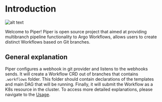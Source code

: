 # Introduction
![alt text](https://www.rookout.com/wp-content/uploads/2022/10/ArgoPipeline_1.0_Hero.png.webp?raw=true)

Welcome to Piper! Piper is open source project that aimed at providing multibranch pipeline functionality to Argo Workflows, allows users to create distinct Workflows based on Git branches.

## General explanation

Piper configures a webhook in git provider and listens to the webhooks sends. It will create a Workflow CRD out of branches that contains `.workflows` folder. This folder should contain declarations of the templates and main DAG that will be running. Finally, it will submit the Workflow as a K8s resource in the cluster. To access more detailed explanations, please navigate to the [Usage](usage.md).



